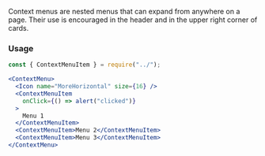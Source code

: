 Context menus are nested menus that can expand from anywhere on a page. Their use is encouraged in the header and in the upper right corner of cards.

### Usage

```jsx
const { ContextMenuItem } = require("../");

<ContextMenu>
  <Icon name="MoreHorizontal" size={16} />
  <ContextMenuItem
    onClick={() => alert("clicked")}
  >
    Menu 1
  </ContextMenuItem>
  <ContextMenuItem>Menu 2</ContextMenuItem>
  <ContextMenuItem>Menu 3</ContextMenuItem>
</ContextMenu>
```